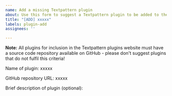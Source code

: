 ```yaml
---
name: Add a missing Textpattern plugin
about: Use this form to suggest a Textpattern plugin to be added to the plugins website.
title: "[ADD] xxxxx"
labels: plugin-add
assignees: ''

---
```


**Note:** All plugins for inclusion in the Textpattern plugins website must have a source code repository available on GitHub - please don't suggest plugins that do not fulfil this criteria!

Name of plugin: xxxxx

GitHub repository URL: xxxxx

Brief description of plugin (optional):
